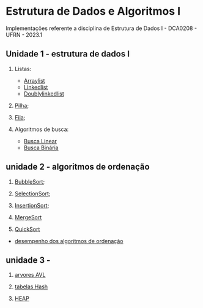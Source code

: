 # Estrutura de Dados e Algoritmos I
Implementações referente a disciplina de Estrutura de Dados I - DCA0208 - UFRN - 2023.1

## Unidade 1 - estrutura de dados I

1. Listas:
   - [Arraylist](https://github.com/CarlosG18/edi_dca0208/tree/main/conteudos/list/arraylist.md)
   - [Linkedlist](https://github.com/CarlosG18/edi_dca0208/tree/main/conteudos/list/linkedlist.md)
   - [Doublylinkedlist](https://github.com/CarlosG18/edi_dca0208/tree/main/conteudos/list/doublylinkedlist.md)

2. [Pilha](https://github.com/CarlosG18/edi_dca0208/tree/main/conteudos/pilha/pilha.md);

3. [Fila](https://github.com/CarlosG18/edi_dca0208/tree/main/conteudos/fila/fila.md);

4. Algoritmos de busca:
   - [Busca Linear](https://github.com/CarlosG18/edi_dca0208/tree/main/conteudos/busca/buscalinear.md)
   - [Busca Binária](https://github.com/CarlosG18/edi_dca0208/tree/main/conteudos/busca/buscabinaria.md)

## unidade 2 - algoritmos de ordenação

1. [BubbleSort](https://github.com/CarlosG18/edi_dca0208/tree/main/conteudos/ordenacao/bubblesort.md);

2. [SelectionSort](https://github.com/CarlosG18/edi_dca0208/tree/main/conteudos/ordenacao/selectionsort.md);

3. [InsertionSort](https://github.com/CarlosG18/edi_dca0208/tree/main/conteudos/ordenacao/insertionsort.md);

4. [MergeSort](https://github.com/CarlosG18/edi_dca0208/tree/main/conteudos/ordenacao/mergesort.md)

5. [QuickSort](https://github.com/CarlosG18/edi_dca0208/tree/main/conteudos/ordenacao/quicksort.md)

- [desempenho dos algoritmos de ordenação](https://github.com/CarlosG18/edi_dca0208/tree/main/conteudos/ordenacao/desempenho.md)

## unidade 3 -

1. [arvores AVL](https://github.com/CarlosG18/edi_dca0208/tree/main/conteudos/arvores/avl.md)

2. [tabelas Hash](https://github.com/CarlosG18/edi_dca0208/tree/main/conteudos/hash/hash.md)

3. [HEAP](https://github.com/CarlosG18/edi_dca0208/tree/main/conteudos/heap/heap.md)

